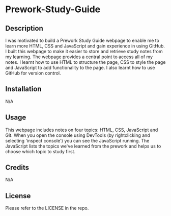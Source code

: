 # Prework-Study-Guide

## Description

I was motivated to build a Prework Study Guide webpage to enable me to learn more HTML, CSS and JavaScript and gain experience in using GitHub. I built this webpage to make it easier to store and retrieve study notes from my learning. The webpage provides a central point to access all of my notes. I learnt how to use HTML to structure the page, CSS to style the page and JavaScript to add functionality to the page. I also learnt how to use GitHub for version control.

## Installation

N/A

## Usage

This webpage includes notes on four topics: HTML, CSS, JavaScript and Git. When you open the console using DevTools (by rightclicking and selecting 'inspect console') you can see the JavaScript running. The JavaScript lists the topics we've learned from the prework and helps us to choose which topic to study first.

## Credits

N/A

## License

Please refer to the LICENSE in the repo.
